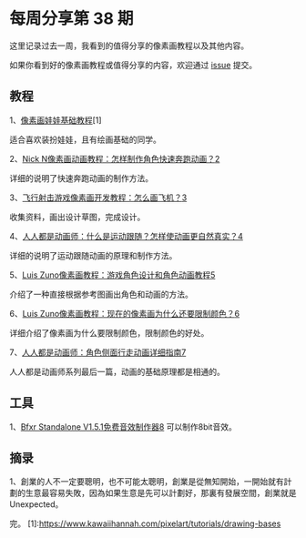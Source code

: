 # 每周分享第 38 期

这里记录过去一周，我看到的值得分享的像素画教程以及其他内容。

如果你看到好的像素画教程或值得分享的内容，欢迎通过 [issue](https://github.com/pixel32/Weekly_PixelartTutorials/issues) 提交。

## 教程
1、[像素画娃娃基础教程](https://www.kawaiihannah.com/pixelart/tutorials/drawing-bases)[1]

适合喜欢装扮娃娃，且有绘画基础的同学。

2、[Nick N像素画动画教程：怎样制作角色快速奔跑动画？](http://mp.weixin.qq.com/s?__biz=MjM5MTYxNTcwMQ==&mid=2650556223&idx=1&sn=346e8afad4f76452bb18d4d87b74ff68&chksm=beba388589cdb19334875f933056515691351ac14898d3768a3cab41de0257dc490ad4ea183e&token=1004814080&lang=zh_CN#rd)[2]

详细的说明了快速奔跑动画的制作方法。

3、[飞行射击游戏像素画开发教程：怎么画飞机？](http://mp.weixin.qq.com/s?__biz=MjM5MTYxNTcwMQ==&mid=2650556261&idx=1&sn=e78c09414d64841865bd44c1520cdb20&chksm=beba38df89cdb1c9d624c9a635f6ccabb6cdff06e465e52e2a23ef4a3d35018f71242a4175fa&token=1004814080&lang=zh_CN#rd)[3]

收集资料，画出设计草图，完成设计。

4、[人人都是动画师：什么是运动跟随？怎样使动画更自然真实？](http://mp.weixin.qq.com/s?__biz=MjM5MTYxNTcwMQ==&mid=2650556274&idx=1&sn=124adf13d020c23022fb15218e644698&chksm=beba38c889cdb1def35df03b31f690f7ed411bc0d1dd17241bbaa5a8110491dddac524c0844a&token=1004814080&lang=zh_CN#rd)[4]

详细的说明了运动跟随动画的原理和制作方法。

5、[Luis Zuno像素画教程：游戏角色设计和角色动画教程](http://mp.weixin.qq.com/s?__biz=MjM5MTYxNTcwMQ==&mid=2650556288&idx=1&sn=19504afb78c5014c50543ad63e5cd5e9&chksm=beba383a89cdb12c0be9df35722fcbf3acc0fda3663a926937b5dabcdfe9acfe48a097f768fa&token=1004814080&lang=zh_CN#rd)[5]

介绍了一种直接根据参考图画出角色和动画的方法。

6、[Luis Zuno像素画教程：现在的像素画为什么还要限制颜色？](http://mp.weixin.qq.com/s?__biz=MjM5MTYxNTcwMQ==&mid=2650556326&idx=1&sn=dde6de21734ac9a401c5fdae6672ae0f&chksm=beba381c89cdb10ac3858112eb6762cc9dc171e90233187c88fe3882a16bad3c3fbdd99fe8ea&token=1004814080&lang=zh_CN#rd)[6]

详细介绍了像素画为什么要限制颜色，限制颜色的好处。

7、[人人都是动画师：角色侧面行走动画详细指南](http://mp.weixin.qq.com/s?__biz=MjM5MTYxNTcwMQ==&mid=2650556343&idx=1&sn=d79370b38f55d750ad933dd3f0a493a4&chksm=beba380d89cdb11bd824a69929b88c97caa0a2173440422b424bd6eedb42e20cb7e0cff95cfc&token=1004814080&lang=zh_CN#rd)[7]

人人都是动画师系列最后一篇，动画的基础原理都是相通的。

## 工具
1、[Bfxr Standalone V1.5.1免费音效制作器](https://www.bfxr.net/)[8]
可以制作8bit音效。

## 摘录
1、創業的人不一定要聰明，也不可能太聰明，創業是從無知開始，一開始就有計劃的生意最容易失敗，因為如果生意是先可以計劃好，那裏有發展空間，創業就是Unexpected。

完。
[1]:https://www.kawaiihannah.com/pixelart/tutorials/drawing-bases

[2]:http://mp.weixin.qq.com/s?__biz=MjM5MTYxNTcwMQ==&mid=2650556223&idx=1&sn=346e8afad4f76452bb18d4d87b74ff68&chksm=beba388589cdb19334875f933056515691351ac14898d3768a3cab41de0257dc490ad4ea183e&token=1004814080&lang=zh_CN#rd

[3]:http://mp.weixin.qq.com/s?__biz=MjM5MTYxNTcwMQ==&mid=2650556261&idx=1&sn=e78c09414d64841865bd44c1520cdb20&chksm=beba38df89cdb1c9d624c9a635f6ccabb6cdff06e465e52e2a23ef4a3d35018f71242a4175fa&token=1004814080&lang=zh_CN#rd

[4]:http://mp.weixin.qq.com/s?__biz=MjM5MTYxNTcwMQ==&mid=2650556274&idx=1&sn=124adf13d020c23022fb15218e644698&chksm=beba38c889cdb1def35df03b31f690f7ed411bc0d1dd17241bbaa5a8110491dddac524c0844a&token=1004814080&lang=zh_CN#rd

[5]:http://mp.weixin.qq.com/s?__biz=MjM5MTYxNTcwMQ==&mid=2650556288&idx=1&sn=19504afb78c5014c50543ad63e5cd5e9&chksm=beba383a89cdb12c0be9df35722fcbf3acc0fda3663a926937b5dabcdfe9acfe48a097f768fa&token=1004814080&lang=zh_CN#rd

[6]:http://mp.weixin.qq.com/s?__biz=MjM5MTYxNTcwMQ==&mid=2650556326&idx=1&sn=dde6de21734ac9a401c5fdae6672ae0f&chksm=beba381c89cdb10ac3858112eb6762cc9dc171e90233187c88fe3882a16bad3c3fbdd99fe8ea&token=1004814080&lang=zh_CN#rd

[7]:http://mp.weixin.qq.com/s?__biz=MjM5MTYxNTcwMQ==&mid=2650556343&idx=1&sn=d79370b38f55d750ad933dd3f0a493a4&chksm=beba380d89cdb11bd824a69929b88c97caa0a2173440422b424bd6eedb42e20cb7e0cff95cfc&token=1004814080&lang=zh_CN#rd

[8]:https://www.bfxr.net